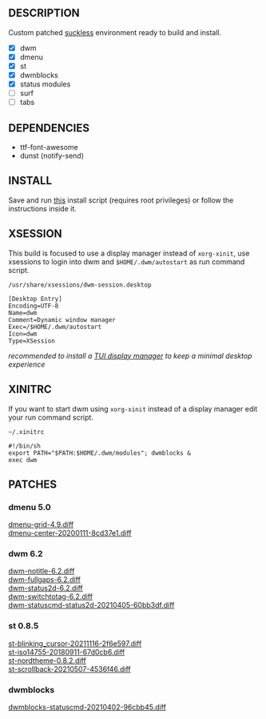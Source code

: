 ## DESCRIPTION
Custom patched [suckless](https://suckless.org/) environment ready to build and install.<br/>
- [x] dwm
- [x] dmenu
- [x] st
- [x] dwmblocks
- [x] status modules
- [ ] surf
- [ ] tabs
## DEPENDENCIES
* ttf-font-awesome<br/>
* dunst (notify-send)
## INSTALL
Save and run [this](https://raw.githubusercontent.com/zfiggueroa/.dwm/main/install.sh) install script (requires root privileges) or follow the instructions inside it.
## XSESSION
This build is focused to use a display manager instead of `xorg-xinit`, use xsessions to login into dwm and `$HOME/.dwm/autostart` as run command script.

`/usr/share/xsessions/dwm-session.desktop`
```
[Desktop Entry]
Encoding=UTF-8
Name=dwm
Comment=Dynamic window manager
Exec=/$HOME/.dwm/autostart
Icon=dwm
Type=XSession
```
*recommended to install a [TUI display manager](https://github.com/nullgemm/ly) to keep a minimal desktop experience*

## XINITRC
If you want to start dwm using `xorg-xinit` instead of a display manager edit your run command script.

`~/.xinitrc`
```
#!/bin/sh
export PATH="$PATH:$HOME/.dwm/modules"; dwmblocks &
exec dwm
```
## PATCHES
### dmenu 5.0
[dmenu-grid-4.9.diff](https://tools.suckless.org/dmenu/patches/grid/dmenu-grid-4.9.diff)<br/>
[dmenu-center-20200111-8cd37e1.diff](https://tools.suckless.org/dmenu/patches/center/dmenu-center-20200111-8cd37e1.diff)<br/>
### dwm 6.2
[dwm-notitle-6.2.diff](https://dwm.suckless.org/patches/notitle/dwm-notitle-6.2.diff)<br/>
[dwm-fullgaps-6.2.diff](https://dwm.suckless.org/patches/fullgaps/dwm-fullgaps-6.2.diff)<br/>
[dwm-status2d-6.2.diff](https://dwm.suckless.org/patches/status2d/dwm-status2d-6.2.diff)<br/>
[dwm-switchtotag-6.2.diff](https://dwm.suckless.org/patches/switchtotag/dwm-switchtotag-6.2.diff)<br/>
[dwm-statuscmd-status2d-20210405-60bb3df.diff](https://dwm.suckless.org/patches/statuscmd/dwm-statuscmd-status2d-20210405-60bb3df.diff)<br/>
### st 0.8.5
[st-blinking_cursor-20211116-2f6e597.diff](https://st.suckless.org/patches/blinking_cursor/st-blinking_cursor-20211116-2f6e597.diff)<br/>
[st-iso14755-20180911-67d0cb6.diff](https://st.suckless.org/patches/iso14755/st-iso14755-20180911-67d0cb6.diff)<br/>
[st-nordtheme-0.8.2.diff](https://st.suckless.org/patches/nordtheme/st-nordtheme-0.8.2.diff)<br/>
[st-scrollback-20210507-4536f46.diff](https://st.suckless.org/patches/scrollback/st-scrollback-20210507-4536f46.diff)<br/>
### dwmblocks
[dwmblocks-statuscmd-20210402-96cbb45.diff](https://dwm.suckless.org/patches/statuscmd/dwmblocks-statuscmd-20210402-96cbb45.diff)<br/>
